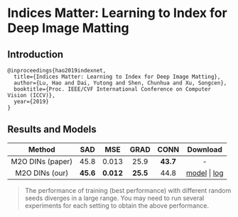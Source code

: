 # Indices Matter: Learning to Index for Deep Image Matting

## Introduction

```
@inproceedings{hao2019indexnet,
  title={Indices Matter: Learning to Index for Deep Image Matting},
  author={Lu, Hao and Dai, Yutong and Shen, Chunhua and Xu, Songcen},
  booktitle={Proc. IEEE/CVF International Conference on Computer Vision (ICCV)},
  year={2019}
}
```

## Results and Models

|   Method   |  SAD  |  MSE   | GRAD  | CONN  | Download |
|:----------:|:-----:|:------:|:-----:|:-----:|:--------:|
|  M2O DINs (paper) | 45.8  | 0.013  | 25.9  | **43.7**  | - |
|  M2O DINs (our)   | **45.6**  | **0.012**  | **25.5**  | 44.8  | [model](TODO) \| [log](TODO) |

> The performance of training (best performance) with different random seeds diverges in a large range. You may need to run several experiments for each setting to obtain the above performance.
